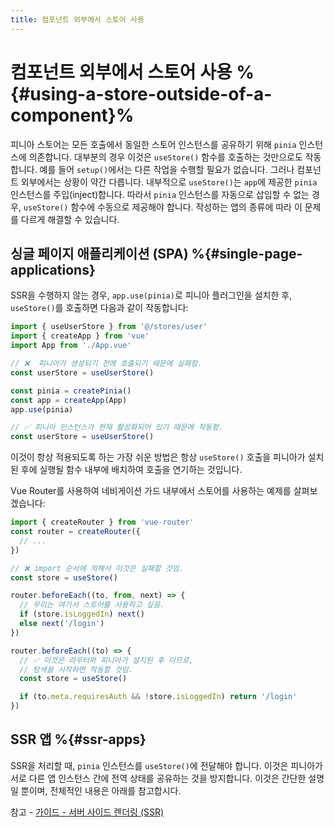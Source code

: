 ```yaml
---
title: 컴포넌트 외부에서 스토어 사용
---
```


# 컴포넌트 외부에서 스토어 사용 %{#using-a-store-outside-of-a-component}%

피니아 스토어는 모든 호출에서 동일한 스토어 인스턴스를 공유하기 위해 `pinia` 인스턴스에 의존합니다.
대부분의 경우 이것은 `useStore()` 함수를 호출하는 것만으로도 작동합니다.
예를 들어 `setup()`에서는 다른 작업을 수행할 필요가 없습니다.
그러나 컴포넌트 외부에서는 상황이 약간 다릅니다.
내부적으로 `useStore()`는 `app`에 제공한 `pinia` 인스턴스를 주입(inject)합니다.
따라서 `pinia` 인스턴스를 자동으로 삽입할 수 없는 경우, `useStore()` 함수에 수동으로 제공해야 합니다.
작성하는 앱의 종류에 따라 이 문제를 다르게 해결할 수 있습니다.

## 싱글 페이지 애플리케이션 (SPA) %{#single-page-applications}

SSR을 수행하지 않는 경우,
`app.use(pinia)`로 피니아 플러그인을 설치한 후,
`useStore()`를 호출하면 다음과 같이 작동합니다:

```js
import { useUserStore } from '@/stores/user'
import { createApp } from 'vue'
import App from './App.vue'

// ❌  피니아가 생성되기 전에 호출되기 때문에 실패함.
const userStore = useUserStore()

const pinia = createPinia()
const app = createApp(App)
app.use(pinia)

// ✅ 피니아 인스턴스가 현재 활성화되어 있기 때문에 작동함.
const userStore = useUserStore()
```

이것이 항상 적용되도록 하는 가장 쉬운 방법은 항상 `useStore()` 호출을 피니아가 설치된 후에 실행될 함수 내부에 배치하여 호출을 연기하는 것입니다.

Vue Router를 사용하여 네비게이션 가드 내부에서 스토어를 사용하는 예제를 살펴보겠습니다:

```js
import { createRouter } from 'vue-router'
const router = createRouter({
  // ...
})

// ❌ import 순서에 의해서 이것은 실패할 것임.
const store = useStore()

router.beforeEach((to, from, next) => {
  // 우리는 여기서 스토어를 사용하고 싶음.
  if (store.isLoggedIn) next()
  else next('/login')
})

router.beforeEach((to) => {
  // ✅ 이것은 라우터와 피니아가 설치된 후 이므로,
  // 탐색을 시작하면 작동할 것임.
  const store = useStore()

  if (to.meta.requiresAuth && !store.isLoggedIn) return '/login'
})
```

## SSR 앱 %{#ssr-apps}

SSR을 처리할 때, `pinia` 인스턴스를 `useStore()`에 전달해야 합니다.
이것은 피니아가 서로 다른 앱 인스턴스 간에 전역 상태를 공유하는 것을 방지합니다.
이것은 간단한 설명일 뿐이며, 전체적인 내용은 아래를 참고합시다.

참고 - [가이드 - 서버 사이드 렌더링 (SSR)](/guide/ssr/index.md)